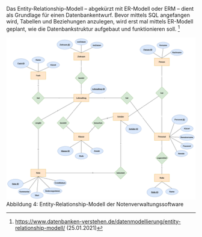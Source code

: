 Das Entity-Relationship-Modell – abgekürzt mit ER-Modell oder ERM – dient als Grundlage für einen Datenbankentwurf. Bevor mittels SQL angefangen wird, Tabellen und Beziehungen anzulegen, wird erst mal mittels ER-Modell geplant, wie die Datenbankstruktur aufgebaut und funktionieren soll. [^1]


<a href="https://raw.githubusercontent.com/notenverwaltung/Notenverwaltungssoftware/master/Bilder/Entity-Relationship-Modell.png" data-toggle="lightbox" data-title="Entity-Relationship-Modell" data-footer="Entity-Relationship-Modell">
    <img src="https://raw.githubusercontent.com/notenverwaltung/Notenverwaltungssoftware/master/Bilder/Entity-Relationship-Modell.png" class="img-fluid"> </a>
    <figcaption>Abbildung 4: Entity-Relationship-Modell der Notenverwaltungssoftware</figcaption>

[^1]: https://www.datenbanken-verstehen.de/datenmodellierung/entity-relationship-modell/ (25.01.2021)
